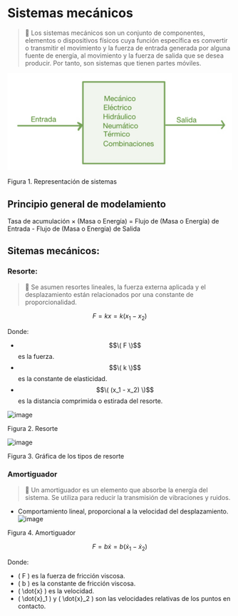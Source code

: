 # Sistemas mecánicos 
> 🔑 Los sistemas mecánicos son un conjunto de componentes, elementos o dispositivos físicos cuya función específica es convertir o transmitir el movimiento y la fuerza de entrada generada por alguna fuente de energía, al movimiento y la fuerza de salida que se desea producir. Por tanto, son sistemas que tienen partes móviles.

![Figura1](Imagenes2C/1.png)

Figura 1. Representación de sistemas 

## Principio general de modelamiento 
Tasa de acumulación × (Masa o Energía) = Flujo de (Masa o Energía) de Entrada - Flujo de (Masa o Energía) de Salida

## Sitemas mecánicos: 
### Resorte:
> 🔑 Se asumen resortes lineales, la fuerza externa aplicada y el desplazamiento están relacionados por una constante de proporcionalidad.

$$F = kx = k(x_1 - x_2)$$

Donde:
- $$\( F \)$$ es la fuerza.
- $$\( k \)$$ es la constante de elasticidad.
- $$\( (x_1 - x_2) \)$$ es la distancia comprimida o estirada del resorte.
  
![image](https://github.com/user-attachments/assets/ea767fdc-764c-4ba3-914a-dc28875ed51f)

Figura 2. Resorte

![image](https://github.com/user-attachments/assets/a1d73215-4af7-485c-a273-aae052e3a521)

Figura 3. Gráfica de los tipos de resorte 

### Amortiguador 
> 🔑 Un amortiguador es un elemento que absorbe la energía del sistema. Se utiliza para reducir la transmisión de vibraciones y ruidos.

* Comportamiento lineal, proporcional a la velocidad del desplazamiento. 
![image](https://github.com/user-attachments/assets/9fc49ae7-abea-4c16-866f-afa109c507e5)

Figura 4. Amortiguador 

$$F = b\dot{x} = b(\dot{x}_1 - \dot{x}_2)$$

Donde:
- \( F \) es la fuerza de fricción viscosa.
- \( b \) es la constante de fricción viscosa.
- \( \dot{x} \) es la velocidad.
- \( \dot{x}_1 \) y \( \dot{x}_2 \) son las velocidades relativas de los puntos en contacto.
